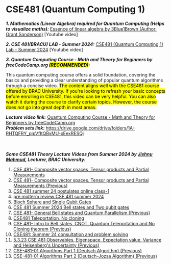 # CSE481 (Quantum Computing 1)
<b><em>1. Mathematics (Linear Algebra) required for Quantum Computing (Helps to visualize maths):</em></b> [Essence of linear algebra by 3Blue1Brown (Author: Grant Sanderson)](https://www.youtube.com/playlist?list=PLZHQObOWTQDPD3MizzM2xVFitgF8hE_ab) [Youtube video]

<b><em>2. CSE 481(BRACU) LAB - Summer 2024:</b></em> [CSE481 (Quantum Computing 1) Lab - Summer 2024](https://www.youtube.com/playlist?list=PLvj5w6iNZqVjr40Xmk-JxrTc8eb4rFlhz) [Youtube video]

<b><em>3. Quantum Computing Course - Math and Theory for Beginners by freeCodeCamp.org <mark>(RECOMMENDED)</mark>:</b></em>

This quantum computing course offers a solid foundation, covering the basics and providing a clear understanding of popular quantum algorithms through a concise video. <mark> The content aligns well with the CSE481 course offered by BRAC University. If you're looking to refresh your basic concepts before enrolling in CSE481, this video can be very helpful. You can also watch it during the course to clarify certain topics. However, the course does not go into great depth in most areas. </mark>

<b><em>Lecture video link:</b></em> [Quantum Computing Course - Math and Theory for Beginners by freeCodeCamp.org](https://www.youtube.com/watch?v=tsbCSkvHhMo&t=2877s) <br>
<b><em>Problem sets link:</b></em> https://drive.google.com/drive/folders/1A-RHTQFRY_pipVfItQBxMU-xEexRESQj <br>
<br></br>

<b><em>Some CSE481 Theory Lecture Videos from Summer 2024 by [Jishnu Mahmud](https://www.cse.sds.bracu.ac.bd/faculty_profile/87/jishnu_mahmud), Lecturer, BRAC University: </b></em>
1. [CSE 481- Composite vector spaces, Tensor products and Partial Measurements ](https://www.youtube.com/watch?v=ZnCIm-XwzZ8)
2. [CSE 481- Composite vector spaces, Tensor products and Partial Measurements (Previous) ](https://www.youtube.com/watch?v=ZnCIm-XwzZ8)
3. [CSE 481 summer 24 postulates online class-1](https://www.youtube.com/watch?v=aWr0fz1pV1w)
4. [pre midterm review CSE 481 summer 2024](https://www.youtube.com/watch?v=hFSxshI3JEg)
5. [Bloch Sphere and Single Qubit Gates](https://www.youtube.com/watch?v=FZx2TpGTX8M)
6. [CSE 481 Summer 2024 Bell states and Two qubit gates](https://www.youtube.com/watch?v=Y_F3zsJAyjQ)
7. [CSE 481- General Bell states and Quantum Parallelism (Previous)](https://www.youtube.com/watch?v=dHPQ0sfFa9s) 
8. [CSE481 Teleportation, No cloning](https://www.youtube.com/watch?v=UFDYSE6nqHs)
9. [CSE 481- Intro to Bell states, CNOT. Quantum Teleportation and No Cloning theorem (Previous)](https://www.youtube.com/watch?v=F0dm3lFtlRM) 
10. [CSE481: Summer 24 consultation and problem solving](https://www.youtube.com/watch?v=EX4OIE5eP_I)  
11. [5.3.23 CSE 481 Observables, Eigenspace, Expectation value, Variance and Heisenberg's Uncertainty (Previous)](https://www.youtube.com/watch?v=MJlCv00j_FA)
12. [CSE-481-01 Algorithms Part 1 (Deutsch Algorithm) (Previous)](https://www.youtube.com/watch?v=Ru4zDOVkSuY)
13. [CSE-481-01 Algorithms Part 2 (Deutsch-Jozsa Algorithm) (Previous) ](https://www.youtube.com/watch?v=MmTOh1ao6TY) 
